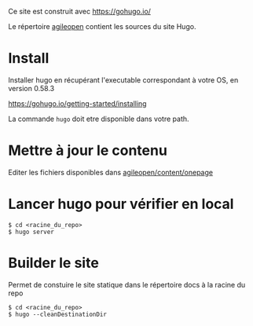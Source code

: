 Ce site est construit avec https://gohugo.io/

Le répertoire [agileopen](agileopen) contient les sources du site Hugo.

# Install

Installer hugo en récupérant l'executable correspondant à votre OS, en version 0.58.3

https://gohugo.io/getting-started/installing

La commande `hugo` doit etre disponible dans votre path.

# Mettre à jour le contenu

Editer les fichiers disponibles dans [agileopen/content/onepage](agileopen/content/onepage)

# Lancer hugo pour vérifier en local

    $ cd <racine_du_repo>
    $ hugo server

# Builder le site

Permet de constuire le site statique dans le répertoire docs à la racine du repo

    $ cd <racine_du_repo>
    $ hugo --cleanDestinationDir
